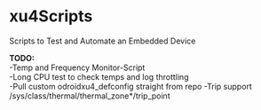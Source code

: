 # xu4Scripts
Scripts to Test and Automate an Embedded Device<br>

<strong>TODO:</strong><br>
-Temp and Frequency Monitor-Script<br>
-Long CPU test to check temps and log throttling<br>
-Pull custom odroidxu4_defconfig straight from repo
-Trip support /sys/class/thermal/thermal_zone*/trip_point<br>
